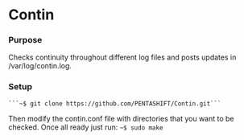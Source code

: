 # Contin

### Purpose
Checks continuity throughout different log files and posts updates in /var/log/contin.log.

### Setup
    ```~$ git clone https://github.com/PENTASHIFT/Contin.git```
Then modify the contin.conf file with directories that you want to be checked.
Once all ready just run: 
    ```~$ sudo make```
